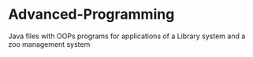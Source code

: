 # Advanced-Programming
Java files with OOPs programs for applications of a Library system and a zoo management system

